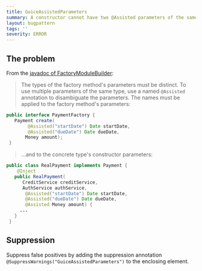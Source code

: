```yaml
---
title: GuiceAssistedParameters
summary: A constructor cannot have two @Assisted parameters of the same type unless they are disambiguated with named @Assisted annotations.
layout: bugpattern
tags: ''
severity: ERROR
---
```


<!--
*** AUTO-GENERATED, DO NOT MODIFY ***
To make changes, edit the @BugPattern annotation or the explanation in docs/bugpattern.
-->


## The problem
From the [javadoc of FactoryModuleBuilder][fmb]:

> The types of the factory method's parameters must be distinct. To use multiple
> parameters of the same type, use a named `@Assisted` annotation to
> disambiguate the parameters. The names must be applied to the factory method's
> parameters:

```java
public interface PaymentFactory {
   Payment create(
        @Assisted("startDate") Date startDate,
        @Assisted("dueDate") Date dueDate,
       Money amount);
 }
```

> ...and to the concrete type's constructor parameters:

```java
public class RealPayment implements Payment {
    @Inject
   public RealPayment(
      CreditService creditService,
      AuthService authService,
       @Assisted("startDate") Date startDate,
       @Assisted("dueDate") Date dueDate,
       @Assisted Money amount) {
     ...
   }
 }
```

[fmb]: https://google.github.io/guice/api-docs/latest/javadoc/com/google/inject/assistedinject/FactoryModuleBuilder.html

## Suppression
Suppress false positives by adding the suppression annotation `@SuppressWarnings("GuiceAssistedParameters")` to the enclosing element.
